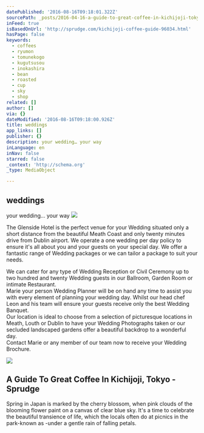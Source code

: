 ```yaml
---
datePublished: '2016-08-16T09:18:01.322Z'
sourcePath: _posts/2016-04-16-a-guide-to-great-coffee-in-kichijoji-tokyo-sprudge.md
inFeed: true
isBasedOnUrl: 'http://sprudge.com/kichijoji-coffee-guide-96034.html'
hasPage: false
keywords:
  - coffees
  - ryumon
  - tomunekogo
  - kugutsusou
  - inokashira
  - bean
  - roasted
  - cup
  - sky
  - shop
related: []
author: []
via: {}
dateModified: '2016-08-16T09:18:00.926Z'
title: weddings
app_links: []
publisher: {}
description: your wedding… your way
inLanguage: en
inNav: false
starred: false
_context: 'http://schema.org'
_type: MediaObject

---
```

## weddings

your wedding... your way
![](https://imgflo.herokuapp.com/graph/vahj1ThiexotieMo/65eb7261573465d4b23c4709396b61f9/croprotate.jpg?cropheight=2831&cropwidth=4256&degrees=0&input=https%3A%2F%2Fthe-grid-user-content.s3-us-west-2.amazonaws.com%2F518d928b-d7f9-4ddd-b838-7349bbb1a97a.jpg&x=0&y=0)

The Glenside Hotel is the perfect venue for your Wedding situated only a short distance from the beautiful Meath Coast and only twenty minutes drive from Dublin airport. We operate a one wedding per day policy to ensure it's all about you and your guests on your special day. We offer a fantastic range of Wedding packages or we can tailor a package to suit your needs.

We can cater for any type of Wedding Reception or Civil Ceremony up to two hundred and twenty Wedding guests in our Ballroom, Garden Room or intimate Restaurant.   
Marie your person Wedding Planner will be on hand any time to assist you with every element of planning your wedding day. Whilst our head chef Leon and his team will ensure your guests receive only the best Wedding Banquet.   
Our location is ideal to choose from a selection of picturesque locations in Meath, Louth or Dublin to have your Wedding Photographs taken or our secluded landscaped gardens offer a beautiful backdrop to a wonderful day.   
Contact Marie or any member of our team now to receive your Wedding Brochure.

<article style=""><img src="https://s3-us-west-2.amazonaws.com/the-grid-img/p/5deb09d7253cefed9c88b1d256141d53382a8173.jpg" /><h1>A Guide To Great Coffee In Kichijoji, Tokyo - Sprudge</h1><p>Spring in Japan is marked by the cherry blossom, when pink clouds of the blooming flower paint on a canvas of clear blue sky. It's a time to celebrate the beautiful transience of life, which the locals often do at picnics in the park-known as -under a gentle rain of falling petals.</p></article>